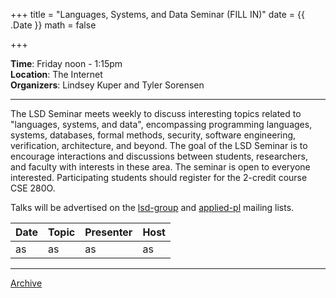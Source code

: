 +++
title = "Languages, Systems, and Data Seminar (FILL IN)"
date = {{ .Date }}
math = false

+++

**Time**: Friday noon - 1:15pm <br/>
**Location**: The Internet <br/>
**Organizers**: Lindsey Kuper and Tyler Sorensen <br/>

---

The LSD Seminar meets weekly to discuss interesting topics related to "languages, systems, and data", encompassing programming languages, systems, databases, formal methods, security, software engineering, verification, architecture, and beyond. The goal of the LSD Seminar is to encourage interactions and discussions between students, researchers, and faculty with interests in these area. The seminar is open to everyone interested.  Participating students should register for the 2-credit course CSE 280O.

Talks will be advertised on the [lsd-group](https://groups.google.com/a/ucsc.edu/g/lsd-group/members) and [applied-pl](https://groups.google.com/g/applied-pl) mailing lists.


| Date            | Topic       | Presenter | Host |
|-----------------|-------------|-----------|------|
| as | as | as | as |

---

[Archive](../)
